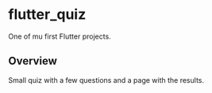 # flutter_quiz

One of mu first Flutter projects.

## Overview

Small quiz with a few questions and a page with the results.
